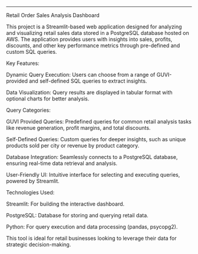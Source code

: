 


---

Retail Order Sales Analysis Dashboard

This project is a Streamlit-based web application designed for analyzing and visualizing retail sales data stored in a PostgreSQL database hosted on AWS. The application provides users with insights into sales, profits, discounts, and other key performance metrics through pre-defined and custom SQL queries.

Key Features:

Dynamic Query Execution: Users can choose from a range of GUVI-provided and self-defined SQL queries to extract insights.

Data Visualization: Query results are displayed in tabular format with optional charts for better analysis.

Query Categories:

GUVI Provided Queries: Predefined queries for common retail analysis tasks like revenue generation, profit margins, and total discounts.

Self-Defined Queries: Custom queries for deeper insights, such as unique products sold per city or revenue by product category.


Database Integration: Seamlessly connects to a PostgreSQL database, ensuring real-time data retrieval and analysis.

User-Friendly UI: Intuitive interface for selecting and executing queries, powered by Streamlit.


Technologies Used:

Streamlit: For building the interactive dashboard.

PostgreSQL: Database for storing and querying retail data.

Python: For query execution and data processing (pandas, psycopg2).


This tool is ideal for retail businesses looking to leverage their data for strategic decision-making.

